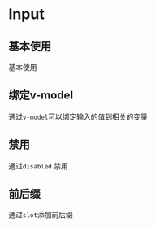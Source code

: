 # Input

## 基本使用
基本使用
<demo src="../../demos/input/basic.vue"></demo>

## 绑定v-model
通过`v-model`可以绑定输入的值到相关的变量
<demo src="../../demos/input/vmodel.vue"></demo>

## 禁用
通过`disabled` 禁用
<demo src="../../demos/input/disabled.vue"></demo>

## 前后缀
通过`slot`添加前后缀
<demo src="../../demos/input/append.vue"></demo>